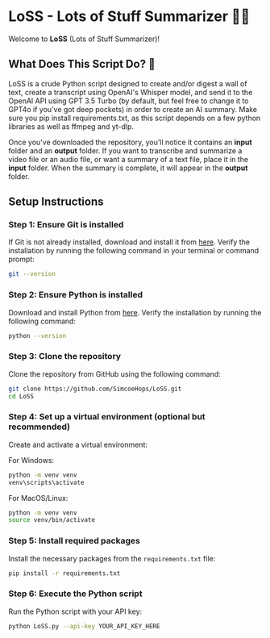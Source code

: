# LoSS - Lots of Stuff Summarizer 📜✨

Welcome to **LoSS** (Lots of Stuff Summarizer)! 

## What Does This Script Do? 🤔

LoSS is a crude Python script designed to create and/or digest a wall of text, create a transcript using OpenAI's Whisper model, and send it to the OpenAI API using GPT 3.5 Turbo (by default, but feel free to change it to GPT4o if you've got deep pockets) in order to create an AI summary. Make sure you pip install requirements.txt, as this script depends on a few python libraries as well as ffmpeg and yt-dlp.

Once you've downloaded the repository, you'll notice it contains an **input** folder and an **output** folder. If you want to transcribe and summarize a video file or an audio file, or want a summary of a text file, place it in the **input** folder. When the summary is complete, it will appear in the **output** folder.

## Setup Instructions

### Step 1: Ensure Git is installed
If Git is not already installed, download and install it from [here](https://git-scm.com/downloads). Verify the installation by running the following command in your terminal or command prompt:

```sh
git --version
```

### Step 2: Ensure Python is installed
Download and install Python from [here](https://www.python.org/downloads/). Verify the installation by running the following command:

```sh
python --version
```

### Step 3: Clone the repository
Clone the repository from GitHub using the following command:

```sh
git clone https://github.com/SimcoeHops/LoSS.git
cd LoSS
```

### Step 4: Set up a virtual environment (optional but recommended)
Create and activate a virtual environment:

For Windows:
```sh
python -m venv venv
venv\scripts\activate
```

For MacOS/Linux:
```sh
python -m venv venv
source venv/bin/activate
```

### Step 5: Install required packages
Install the necessary packages from the `requirements.txt` file:

```sh
pip install -r requirements.txt
```

### Step 6: Execute the Python script
Run the Python script with your API key:

```sh
python LoSS.py --api-key YOUR_API_KEY_HERE
```
